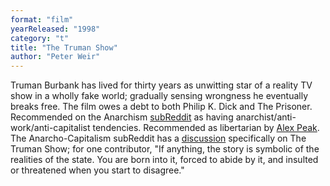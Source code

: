 ```yaml
---
format: "film"
yearReleased: "1998"
category: "t"
title: "The Truman Show"
author: "Peter Weir"
---
```

Truman Burbank has lived for thirty years as unwitting  star of a reality TV show in a wholly fake world; gradually sensing wrongness he  eventually breaks free. The film owes a debt to both Philip K. Dick and The  Prisoner.
 
Recommended on the Anarchism <a href="https://www.reddit.com/r/Anarchism/comments/1953qj/have_you_any_movie_recommendations_containing/"> subReddit</a> as having anarchist/anti-work/anti-capitalist tendencies.  Recommended as libertarian by <a href="http://alexpeak.com/art/films/tts/">Alex  Peak</a>. The Anarcho-Capitalism subReddit has a <a href="https://www.reddit.com/r/Anarcho_Capitalism/comments/nrl91/the_truman_show_movie/"> discussion</a> specifically on The Truman Show; for one contributor, "If  anything, the story is symbolic of the realities of the state. You are born into  it, forced to abide by it, and insulted or threatened when you start to  disagree."